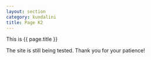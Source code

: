 ```yaml
---
layout: section
category: kundalini
title: Page K2
---
```

This is {{ page.title }}

The site is still being tested. Thank you for your patience!